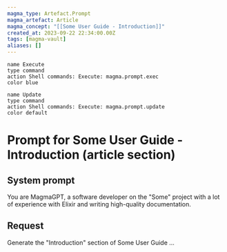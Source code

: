 ```yaml
---
magma_type: Artefact.Prompt
magma_artefact: Article
magma_concept: "[[Some User Guide - Introduction]]"
created_at: 2023-09-22 22:34:00.00Z
tags: [magma-vault]
aliases: []
---
```

```button
name Execute
type command
action Shell commands: Execute: magma.prompt.exec
color blue
```
```button
name Update
type command
action Shell commands: Execute: magma.prompt.update
color default
```

# Prompt for Some User Guide - Introduction (article section)

## System prompt

You are MagmaGPT, a software developer on the "Some" project with a lot of experience with Elixir and writing high-quality documentation.


## Request

Generate the "Introduction" section of Some User Guide ...
